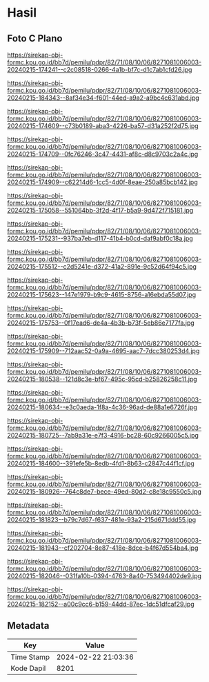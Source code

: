 # Hasil

## Foto C Plano

https://sirekap-obj-formc.kpu.go.id/bb7d/pemilu/pdpr/82/71/08/10/06/8271081006003-20240215-174241--c2c08518-0266-4a1b-bf7c-d1c7ab1cfd26.jpg

https://sirekap-obj-formc.kpu.go.id/bb7d/pemilu/pdpr/82/71/08/10/06/8271081006003-20240215-184343--8af34e34-f601-44ed-a9a2-a9bc4c631abd.jpg

https://sirekap-obj-formc.kpu.go.id/bb7d/pemilu/pdpr/82/71/08/10/06/8271081006003-20240215-174609--c73b0189-aba3-4226-ba57-d31a252f2d75.jpg

https://sirekap-obj-formc.kpu.go.id/bb7d/pemilu/pdpr/82/71/08/10/06/8271081006003-20240215-174709--0fc76246-3c47-4431-af8c-d8c9703c2a4c.jpg

https://sirekap-obj-formc.kpu.go.id/bb7d/pemilu/pdpr/82/71/08/10/06/8271081006003-20240215-174909--c62214d6-1cc5-4d0f-8eae-250a85bcb142.jpg

https://sirekap-obj-formc.kpu.go.id/bb7d/pemilu/pdpr/82/71/08/10/06/8271081006003-20240215-175058--551064bb-3f2d-4f17-b5a9-9d472f715181.jpg

https://sirekap-obj-formc.kpu.go.id/bb7d/pemilu/pdpr/82/71/08/10/06/8271081006003-20240215-175231--937ba7eb-d117-41b4-b0cd-daf9abf0c18a.jpg

https://sirekap-obj-formc.kpu.go.id/bb7d/pemilu/pdpr/82/71/08/10/06/8271081006003-20240215-175512--c2d5241e-d372-41a2-891e-9c52d64f94c5.jpg

https://sirekap-obj-formc.kpu.go.id/bb7d/pemilu/pdpr/82/71/08/10/06/8271081006003-20240215-175623--147e1979-b9c9-4615-8756-a16ebda55d07.jpg

https://sirekap-obj-formc.kpu.go.id/bb7d/pemilu/pdpr/82/71/08/10/06/8271081006003-20240215-175753--0f17ead6-de4a-4b3b-b73f-5eb86e7177fa.jpg

https://sirekap-obj-formc.kpu.go.id/bb7d/pemilu/pdpr/82/71/08/10/06/8271081006003-20240215-175909--712aac52-0a9a-4695-aac7-7dcc380253d4.jpg

https://sirekap-obj-formc.kpu.go.id/bb7d/pemilu/pdpr/82/71/08/10/06/8271081006003-20240215-180538--121d8c3e-bf67-495c-95cd-b25826258c11.jpg

https://sirekap-obj-formc.kpu.go.id/bb7d/pemilu/pdpr/82/71/08/10/06/8271081006003-20240215-180634--e3c0aeda-1f8a-4c36-96ad-de88a1e6726f.jpg

https://sirekap-obj-formc.kpu.go.id/bb7d/pemilu/pdpr/82/71/08/10/06/8271081006003-20240215-180725--7ab9a31e-e7f3-4916-bc28-60c9266005c5.jpg

https://sirekap-obj-formc.kpu.go.id/bb7d/pemilu/pdpr/82/71/08/10/06/8271081006003-20240215-184600--391efe5b-8edb-4fd1-8b63-c2847c44f1cf.jpg

https://sirekap-obj-formc.kpu.go.id/bb7d/pemilu/pdpr/82/71/08/10/06/8271081006003-20240215-180926--764c8de7-bece-49ed-80d2-c8e18c9550c5.jpg

https://sirekap-obj-formc.kpu.go.id/bb7d/pemilu/pdpr/82/71/08/10/06/8271081006003-20240215-181823--b79c7d67-f637-481e-93a2-215d671ddd55.jpg

https://sirekap-obj-formc.kpu.go.id/bb7d/pemilu/pdpr/82/71/08/10/06/8271081006003-20240215-181943--cf202704-8e87-418e-8dce-b4f67d554ba4.jpg

https://sirekap-obj-formc.kpu.go.id/bb7d/pemilu/pdpr/82/71/08/10/06/8271081006003-20240215-182046--031fa10b-0394-4763-8a40-753494402de9.jpg

https://sirekap-obj-formc.kpu.go.id/bb7d/pemilu/pdpr/82/71/08/10/06/8271081006003-20240215-182152--a00c9cc6-b159-44dd-87ec-1dc51dfcaf29.jpg


## Metadata

| Key        | Value               |
| ---------- | ------------------- |
| Time Stamp | 2024-02-22 21:03:36 |
| Kode Dapil | 8201                |



